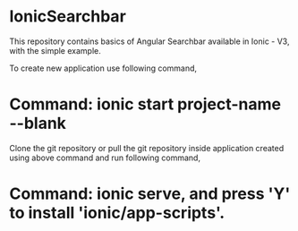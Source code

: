 # IonicSearchbar
This repository contains basics of Angular Searchbar available in Ionic - V3, with the simple example.

To create new application use following command, 

# Command: ionic start project-name --blank

Clone the git repository or pull the git repository inside application created using above command and run following command, 

# Command: ionic serve, and press 'Y' to install 'ionic/app-scripts'.
